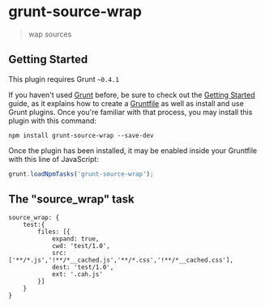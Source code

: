 # grunt-source-wrap

> wap sources

## Getting Started
This plugin requires Grunt `~0.4.1`

If you haven't used [Grunt](http://gruntjs.com/) before, be sure to check out the [Getting Started](http://gruntjs.com/getting-started) guide, as it explains how to create a [Gruntfile](http://gruntjs.com/sample-gruntfile) as well as install and use Grunt plugins. Once you're familiar with that process, you may install this plugin with this command:

```shell
npm install grunt-source-wrap --save-dev
```

Once the plugin has been installed, it may be enabled inside your Gruntfile with this line of JavaScript:

```js
grunt.loadNpmTasks('grunt-source-wrap');
```

## The "source_wrap" task

    source_wrap: {
        test:{
            files: [{
                expand: true,
                cwd: 'test/1.0',
                src: ['**/*.js','!**/*__cached.js','**/*.css','!**/*__cached.css'],
                dest: 'test/1.0',
                ext: '.cah.js'
            }]
        }
    }